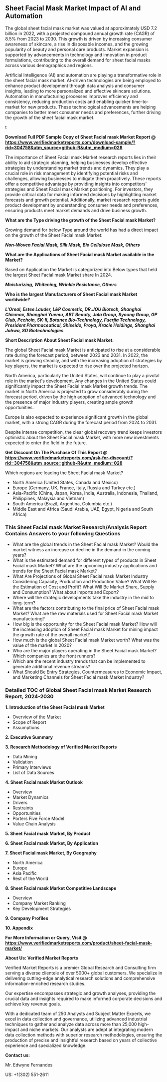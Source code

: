 <h2>Sheet Facial Mask Market Impact of AI and Automation</h2><p>The global sheet facial mask market was valued at approximately USD 7.2 billion in 2022, with a projected compound annual growth rate (CAGR) of 8.5% from 2023 to 2030. This growth is driven by increasing consumer awareness of skincare, a rise in disposable incomes, and the growing popularity of beauty and personal care products. Market expansion is supported by advancements in technology and innovation in product formulations, contributing to the overall demand for sheet facial masks across various demographics and regions.</p><p>Artificial Intelligence (AI) and automation are playing a transformative role in the sheet facial mask market. AI-driven technologies are being employed to enhance product development through data analysis and consumer insights, leading to more personalized and effective skincare solutions. Automation in manufacturing processes improves efficiency and consistency, reducing production costs and enabling quicker time-to-market for new products. These technological advancements are helping companies to better meet consumer needs and preferences, further driving the growth of the sheet facial mask market.</p>t</p><p id="" class=""><strong>Download Full PDF Sample Copy of Sheet Facial mask Market Report @ <a href="https://www.verifiedmarketreports.com/download-sample/?rid=304758&utm_source=github-R&utm_medium=028" target="_blank">https://www.verifiedmarketreports.com/download-sample/?rid=304758&utm_source=github-R&utm_medium=028</a></strong></p><p>The importance of&nbsp;Sheet Facial mask Market research reports lies in their ability to aid strategic planning, helping businesses develop effective strategies by understanding market trends and dynamics. They play a crucial role in risk management by identifying potential risks and challenges, allowing businesses to mitigate them proactively. These reports offer a competitive advantage by providing insights into competitors' strategies and Sheet Facial mask Market positioning. For investors, they provide critical data for making informed decisions by highlighting market forecasts and growth potential. Additionally, market research reports guide product development by understanding consumer needs and preferences, ensuring products meet market demands and drive business growth.</p><p><strong>What are the&nbsp;Type driving the growth of the Sheet Facial mask Market?</strong></p><p id="" class="">Growing demand for below Type around the world has had a direct impact on the growth of the Sheet Facial mask Market:</p><em><strong>Non-Woven Facial Mask, Silk Mask, Bio Cellulose Mask, Others</strong></em></p><strong>What are the&nbsp;Applications&nbsp;of Sheet Facial mask Market available in the Market?</strong></p><p id="" class="">Based on Application the Market is categorized into Below types that held the largest Sheet Facial mask Market share In 2024.</p><em><strong>Moisturizing, Whitening, Wrinkle Resistance, Others</strong></em></p><strong>Who is the largest Manufacturers of Sheet Facial mask Market worldwide?</strong></p><p><em><strong>L'Oreal, Estee Lauder, L&P Cosmetic, DR.JOU Biotech, Shanghai Chicmax, Shanghai Yuemu, ABT Beauty, Jala Group, Syoung Group, GP Club, Pechoin, SK-II, Botanee Bio-Technology, Fuerjia Technology, President Pharmaceutical, Shiseido, Proya, Kracie Holdings, Shanghai Jahwa, SD Biotechnologies</strong></em></p><p id="" class=""><strong>Short Description About Sheet Facial mask Market:</strong></p><p>The global Sheet Facial mask Market is anticipated to rise at a considerable rate during the forecast period, between 2023 and 2031. In 2022, the market is growing steadily, and with the increasing adoption of strategies by key players, the market is expected to rise over the projected horizon.</p><p>North America, particularly the United States, will continue to play a pivotal role in the market's development. Any changes in the United States could significantly impact the Sheet Facial mask Market growth trends. The market in North America is projected to grow considerably during the forecast period, driven by the high adoption of advanced technology and the presence of major industry players, creating ample growth opportunities.</p><p>Europe is also expected to experience significant growth in the global market, with a strong CAGR during the forecast period from 2024 to 2031.</p><p>Despite intense competition, the clear global recovery trend keeps investors optimistic about the Sheet Facial mask Market, with more new investments expected to enter the field in the future.</p><p id="" class=""><strong>Get Discount On The Purchase Of This Report @ <a href="https://www.verifiedmarketreports.com/ask-for-discount/?rid=304758&utm_source=github-R&utm_medium=028" target="_blank">https://www.verifiedmarketreports.com/ask-for-discount/?rid=304758&utm_source=github-R&utm_medium=028</a></strong></p>Which regions are leading the Sheet Facial mask Market?</p><ul><li>North America (United States, Canada and Mexico)</li><li>Europe (Germany, UK, France, Italy, Russia and Turkey etc.)</li><li>Asia-Pacific (China, Japan, Korea, India, Australia, Indonesia, Thailand, Philippines, Malaysia and Vietnam)</li><li>South America (Brazil, Argentina, Columbia etc.)</li><li>Middle East and Africa (Saudi Arabia, UAE, Egypt, Nigeria and South Africa)</li></ul><h3 id="" class="">This Sheet Facial mask Market Research/Analysis Report Contains Answers to your following Questions</h3><ul><li>What are the global trends in the Sheet Facial mask Market? Would the market witness an increase or decline in the demand in the coming years?</li><li>What is the estimated demand for different types of products in Sheet Facial mask Market? What are the upcoming industry applications and trends for the Sheet Facial mask Market?</li><li>What Are Projections of Global Sheet Facial mask Market Industry Considering Capacity, Production and Production Value? What Will Be the Estimation of Cost and Profit? What Will Be Market Share, Supply and Consumption? What about imports and Export?</li><li>Where will the strategic developments take the industry in the mid to long-term?</li><li>What are the factors contributing to the final price of Sheet Facial mask Market? What are the raw materials used for Sheet Facial mask Market manufacturing?</li><li>How big is the opportunity for the Sheet Facial mask Market? How will the increasing adoption of Sheet Facial mask Market for mining impact the growth rate of the overall market?</li><li>How much is the global Sheet Facial mask Market worth? What was the value of the market In 2020?</li><li>Who are the major players operating in the Sheet Facial mask Market? Which companies are the front runners?</li><li>Which are the recent industry trends that can be implemented to generate additional revenue streams?</li><li>What Should Be Entry Strategies, Countermeasures to Economic Impact, and Marketing Channels for Sheet Facial mask Market Industry?</li></ul><h3 id="" class="">Detailed TOC of Global Sheet Facial mask Market Research Report, 2024-2030</h3><p id="" class=""><strong>1. Introduction of the Sheet Facial mask Market</strong></p><ul><li>Overview of the Market</li><li>Scope of Report</li><li>Assumptions</li></ul><p id="" class=""><strong>2. Executive Summary</strong></p><p id="" class=""><strong>3. Research Methodology of Verified Market Reports</strong></p><ul><li>Data Mining</li><li>Validation</li><li>Primary Interviews</li><li>List of Data Sources</li></ul><p id="" class=""><strong>4. Sheet Facial mask Market Outlook</strong></p><ul><li>Overview</li><li>Market Dynamics</li><li>Drivers</li><li>Restraints</li><li>Opportunities</li><li>Porters Five Force Model</li><li>Value Chain Analysis</li></ul><p id="" class=""><strong>5. Sheet Facial mask Market, By Product</strong></p><p id="" class=""><strong>6. Sheet Facial mask Market, By Application</strong></p><p id="" class=""><strong>7. Sheet Facial mask Market, By Geography</strong></p><ul><li>North America</li><li>Europe</li><li>Asia Pacific</li><li>Rest of the World</li></ul><p id="" class=""><strong>8. Sheet Facial mask Market Competitive Landscape</strong></p><ul><li>Overview</li><li>Company Market Ranking</li><li>Key Development Strategies</li></ul><p id="" class=""><strong>9. Company Profiles</strong></p><p id="" class=""><strong>10. Appendix</strong></p><p id="" class=""><strong>For More Information or Query, Visit @ <a href="https://www.verifiedmarketreports.com/product/sheet-facial-mask-market/" target="_blank">https://www.verifiedmarketreports.com/product/sheet-facial-mask-market/</a></strong></p><p id="" class=""><strong>About Us: Verified Market Reports</strong></p><p id="" class="">Verified Market Reports is a premier Global Research and Consulting firm serving a diverse clientele of over 5000+ global customers. We specialize in delivering cutting-edge analytical research solutions and comprehensive information-enriched research studies.</p><p id="" class="">Our expertise encompasses strategic and growth analyses, providing the crucial data and insights required to make informed corporate decisions and achieve key revenue goals.</p><p id="" class="">With a dedicated team of 250 Analysts and Subject Matter Experts, we excel in data collection and governance, utilizing advanced industrial techniques to gather and analyze data across more than 25,000 high-impact and niche markets. Our analysts are adept at integrating modern data collection methods with superior research methodologies, ensuring the production of precise and insightful research based on years of collective experience and specialized knowledge.</p><p id="" class=""><strong>Contact us:</strong></p><p id="" class="">Mr. Edwyne Fernandes</p><p id="" class="">US: +1(302) 551-2611</p>